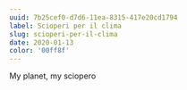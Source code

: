 ```yaml
---
uuid: 7b25cef0-d7d6-11ea-8315-417e20cd1794
label: Scioperi per il clima
slug: scioperi-per-il-clima
date: 2020-01-13
color: '00ff8f'
---
```


My planet, my sciopero